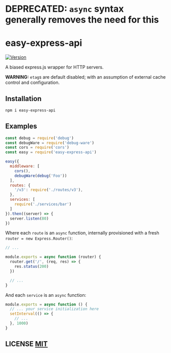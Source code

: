 # DEPRECATED: `async` syntax generally removes the need for this

# easy-express-api
[![Version](https://img.shields.io/npm/v/easy-express-api.svg)](https://www.npmjs.org/package/easy-express-api)

A biased express.js wrapper for HTTP servers.

**WARNING:** `etag`s are default disabled; with an assumption of external cache control and configuration.


## Installation
``` bash
npm i easy-express-api
```


## Examples
``` javascript
const debug = require('debug')
const debugWare = require('debug-ware')
const cors = require('cors')
const easy = require('easy-express-api')

easy({
  middleware: [
    cors(),
    debugWare(debug('Foo'))
  ],
  routes: {
    '/v3': require('./routes/v3'),
  },
  services: [
    require('./services/bar')
  ]
}).then((server) => {
  server.listen(80)
})
```

Where each `route` is an `async` function, internally provisioned with a fresh `router = new Express.Router()`:
``` js
// ...

module.exports = async function (router) {
  router.get('/', (req, res) => {
    res.status(200)
  })

  // ...
}
```

And each `service` is an `async` function:

``` js
module.exports = async function () {
  // ... your service initialization here
  setInterval(() => {
    // ...
  }, 1000)
}
```


## LICENSE [MIT](LICENSE)
